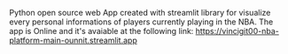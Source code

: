 Python open source web App created with streamlit library for visualize every personal informations of players currently playing in the NBA. The app is Online and it's avaiable at the following link: https://vincigit00-nba-platform-main-ounnit.streamlit.app
